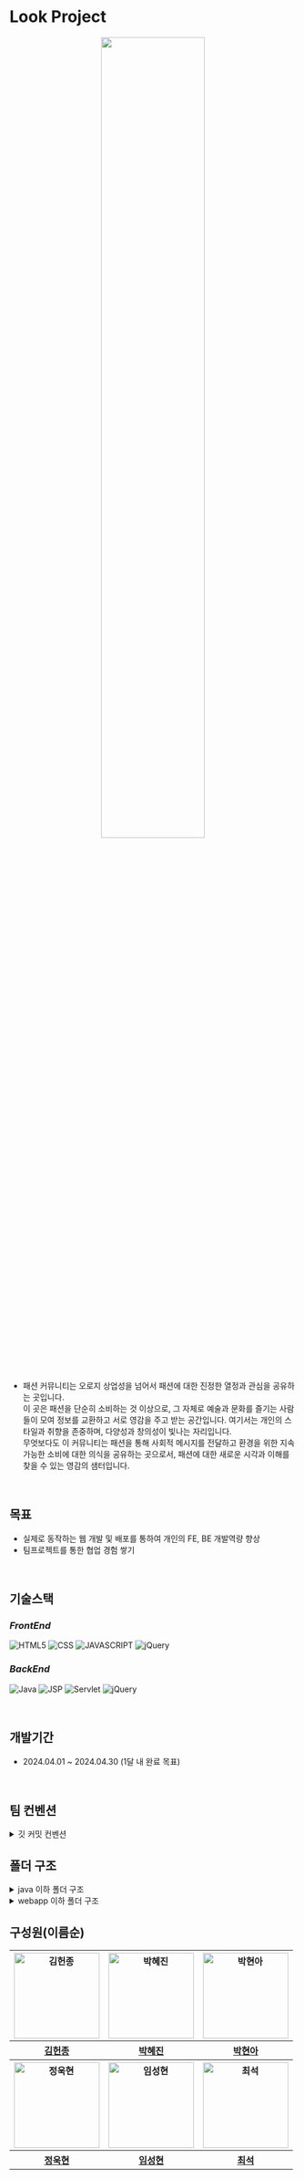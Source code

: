 # Look Project

<p align ="center"><img src="https://github.com/sksrpf1126/study/assets/62879192/fcfe5fec-3bb2-47c8-8215-2c45352d0b73" width = 60%></p>

- 패션 커뮤니티는 오로지 상업성을 넘어서 패션에 대한 진정한 열정과 관심을 공유하는 곳입니다.  
  이 곳은 패션을 단순히 소비하는 것 이상으로, 그 자체로 예술과 문화를 즐기는 사람들이 모여 정보를 교환하고 서로 영감을 주고 받는 공간입니다. 여기서는 개인의 스타일과 취향을 존중하며, 다양성과 창의성이 빛나는 자리입니다.  
  무엇보다도 이 커뮤니티는 패션을 통해 사회적 메시지를 전달하고 환경을 위한 지속 가능한 소비에 대한 의식을 공유하는 곳으로서, 패션에 대한 새로운 시각과 이해를 찾을 수 있는 영감의 샘터입니다.    

</br>

## 목표

- 실제로 동작하는 웹 개발 및 배포를 통하여 개인의 FE, BE 개발역량 향상  
- 팀프로젝트를 통한 협업 경험 쌓기  

</br>

## 기술스택

### ***FrontEnd***
![HTML5](https://img.shields.io/static/v1?style=for-the-badge&color=E34F26&message=HTML5&logo=HTML5&logoColor=white&label=)
![CSS](https://img.shields.io/static/v1?style=for-the-badge&color=1572B6&message=CSS&logo=CSS3&logoColor=white&label=)
![JAVASCRIPT](https://img.shields.io/static/v1?style=for-the-badge&color=F7DF1E&message=JAVASCRIPT&logo=JavaScript&logoColor=white&label=)
![jQuery](https://img.shields.io/static/v1?style=for-the-badge&color=F7DF1E&message=jQuery&logo=jQuery&logoColor=white&label=)


### ***BackEnd***
![Java](https://img.shields.io/badge/java-007396?style=for-the-badge&logo=java&logoColor=white)
![JSP](https://img.shields.io/static/v1?style=for-the-badge&color=2496ED&message=JSP&logo=jsp&logoColor=black&label=)
![Servlet](https://img.shields.io/static/v1?style=for-the-badge&color=2496ED&message=servlet&logo=servlet&logoColor=black&label=)
![jQuery](https://img.shields.io/static/v1?style=for-the-badge&color=F7DF1E&message=Oracle&logo=Oracle&logoColor=white&label=)

</br>

## 개발기간
- 2024.04.01 ~ 2024.04.30 (1달 내 완료 목표)

</br>

## 팀 컨벤션
<details>
  <summary>깃 커밋 컨벤션</summary>

</br>

- init: 초기화  
- feat: 새로운 기능 추가  
- update: 기능 수정  
- fix: 버그 수정  
- docs: 문서 수정  
- style: 코드 포맷팅, 세미콜론 누락, 코드 변경이 없는 경우, linting  
- design: 레이아웃 수정, UX 또는 UI에 대한 커밋  
- refactor: 코드 리팩터링  
- chore: 빌드 업무 수정, 패키지 매니저 수정, 그 외 자잘한 수정에 대한 커밋   

### ***주의***
```
콜론(:)은 왼쪽에 붙여서 사용하자.
feat: 로그인 기능 구현 <---- feat 옆에 콜론을 붙이자! 
```
</details>

## 폴더 구조

<details>
  <summary>java 이하 폴더 구조</summary>

```
src/main 
       ├─java
          ├─ member (회원관련)
          │      ├─ controller (url에 따라 요청을 제일 먼저 받아서 처리하는 Servlet 파일 보관)
          │      ├─ service (controller와 dao 사이에서 비즈니스 로직(데이터를 가져와서 2차적으로 가공)을 작성하는 클래스 파일 보관)
          │      ├─ dao (DB와 통신하여 데이터를 가져오고 DTO 객체로 저장하여 서비스 클래스로 전달)
          │      ├─ dto
          │           ├─ request (request 즉, 요청 객체로 사용자가 서버쪽으로 데이터를 전달할 때 받을 DTO 선언)
          │           ├─ response (response 즉, 응답 객체로 DB의 데이터를 해당 DTO로 받아서 최종적으로 사용자에게 반환할 DTO 선언)
          │
          │
          ├─ board (게시판 관련)
          │      ├─ formal
          │      │      ├─ controller
          │      │      ├─ service
          │      │      ├─ dao
          │      │      ├─ dto
          │      │           ├─ request
          │      │           ├─ response
          │      ├─ streat
          │      │      ├─ controller
          │      │      ├─ service
          │      │      ├─ dao
          │      │      ├─ dto
          │      │           ├─ request
          │      │           ├─ response
          │      ├─ workwear
          │      │      ├─ controller
          │      │      ├─ service
          │      │      ├─ dao
          │      │      ├─ dto
          │      │           ├─ request
          │      │           ├─ response
          │      ├─ activewear
          │      │      ├─ controller
          │      │      ├─ service
          │      │      ├─ dao
          │      │      ├─ dto
          │      │           ├─ request
          │      │           ├─ response
          │      ├─ freecycling
          │             ├─ controller
          │             ├─ service
          │             ├─ dao
          │             ├─ dto
          │                  ├─ request
          │                  ├─ response
          │
          │
          ├─ comment (댓글 관련)
          │      ├─ formal
          │      │      ├─ controller
          │      │      ├─ service
          │      │      ├─ dao
          │      │      ├─ dto
          │      │           ├─ request
          │      │           ├─ response
          │      ├─ streat
          │      │      ├─ controller
          │      │      ├─ service
          │      │      ├─ dao
          │      │      ├─ dto
          │      │           ├─ request
          │      │           ├─ response
          │      ├─ workwear
          │      │      ├─ controller
          │      │      ├─ service
          │      │      ├─ dao
          │      │      ├─ dto
          │      │           ├─ request
          │      │           ├─ response
          │      ├─ activewear
          │      │      ├─ controller
          │      │      ├─ service
          │      │      ├─ dao
          │      │      ├─ dto
          │      │           ├─ request
          │      │           ├─ response
          │      ├─ freecycling
          │             ├─ controller
          │             ├─ service
          │             ├─ dao
          │             ├─ dto
          │                  ├─ request
          │                  ├─ response
          │
          │
          ├─ common (프로젝트 전체에서 공통으로 쓸 파일 보관)
          │
          ├─ config (각종 설정파일 보관)

```
</details>

<details>
  <summary>webapp 이하 폴더 구조</summary>


```
src/main 
       ├─webapp 
          ├─ resources (css,image,js 파일 보관)
          │          ├─ css (css 파일 보관)
          │          │    ├─ member
          │          │    ├─ board
          │          │    ├─ comment
          │          │    ├─ common
          │          │
          │          │
          │          ├─ image (image 파일 보관)
          │          │    ├─ member
          │          │    ├─ board
          │          │    ├─ comment
          │          │    ├─ common
          │          │
          │          │
          │          ├─ js (js 파일 보관)
          │               ├─ member
          │               ├─ board
          │               ├─ comment
          │               ├─ common
          │
          │
          │
          ├─ views (jsp 파일 보관)
          │      ├─ member
          │      ├─ board
          │      ├─ comment
          │      ├─ common
          │
          │
          │
          ├─ WEB-INF
          │      ├─ lib
          │      ├─ web.xml
          │
          │
          │
          ├─ META-INF
```
</details>

## 구성원(이름순)

<table>
	<tbody>
		<tr>
			<th><img width="150px" src="https://github.com/RbCream.png" alt="김헌종"/></th>
			<th><img width="150px" src="https://github.com/Jinventure.png" alt="박혜진"/></th>
			<th><img width="150px" src="https://github.com/ha2way.png" alt="박현아"/></th>
		</tr>
		<tr>
			<th><a href="https://github.com/RbCream" target="_blank">김헌종</a></th>
			<th><a href="https://github.com/Jinventure" target="_blank">박혜진</a></th>
			<th><a href="https://github.com/ha2way" target="_blank">박현아</a></th>
		</tr>
		<tr>
			<th><img width="150px" src="https://github.com/wookyyyy.png" alt="정욱현"/></th>
			<th><img width="150px" src="https://github.com/sksrpf1126.png" alt="임성현"/></th>
			<th><img width="150px" src="https://github.com/SuRa0227.png" alt="최석"/></th>
		</tr>
		<tr>
			<th><a href="https://github.com/wookyyyy" target="_blank">정욱현</a></th>
			<th><a href="https://github.com/sksrpf1126" target="_blank">임성현</a></th>
			<th><a href="https://github.com/SuRa0227" target="_blank">최석</a></th>
		</tr>
	</tbody>
</table>
